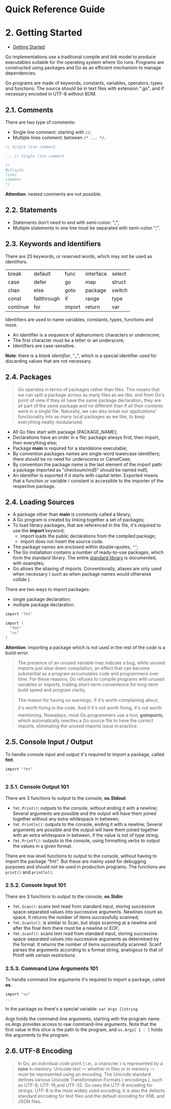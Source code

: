 Quick Reference Guide
=====================

# 2. Getting Started

- [Getting Started](http://golang.org/doc/install)

Go implementations use a traditional compile and link model to produce executables suitable for the operating system where Go runs. Programs are constructed using packages and Go as an efficient mechanism to manage dependencies.

Go programs are made of keywords, constants, variables, operators, types and functions. The source should be in text files with extension ".go", and if necessary encoded in UTF-8 without BOM.

## 2.1. Comments

There are two type of comments:
- Single line comment: starting with ```//```;
- Multiple lines comment: between ```/* ... */```.

```c
// Single line comment

... // Single line comment
```

```c
/*
Multiple
lines
comment
*/
```

**Attention**: nested comments are not possible.

## 2.2. Statements

- Statements don't need to end with semi-colon: ";";
- Multiple statements in one line must be separated with semi-colon ";".

## 2.3. Keywords and Identifiers

There are 25 keywords, or reserved words, which may not be used as identifiers.

|          |             |        |           |        |
|----------|-------------|--------|-----------|--------|
| break    | default     | func   | interface | select |
| case     | defer       | go     | map       | struct |
| chan     | else        | goto   | package   | switch |
| const    | fallthrough | if     | range     | type   |
| continue | for         | import | return    | var    |      

Identifiers are used to name variables, constants, types, functions and more.

- An identifier is a sequence of alphanumeric characters or underscore;
- The first character must be a letter or an underscore;
- Identifiers are case-sensitive.

**Note**: there is a _blank identifier_, "_", which is a special identifier used for discarding values that are not necessary.

## 2.4. Packages

> Go operates in terms of packages rather than files. This means that we can split
a package across as many files as we like, and from Go's point of view if they all
have the same package declaration, they are all part of the same package and
no different than if all their contents were in a single file. Naturally, we can also break our applications' functionality into as many local packages as we like, to keep everything neatly modularized.

- All Go files start with package [PACKAGE_NAME];
- Declarations have an order in a file: package always first, then import, then everything else;
- Package **main** is required for a standalone executable;
- By convention packages names are single-word lowercase identifiers; there should be no need for underscores or CamelCase;
- By convention the package name is the last element of the import path: a package imported as "checksum/md5" should be named md5;
- An identifier is exported if it starts with capital letter. Exported means that a function or variable / constant is accessible to the importer of the respective package.

## 2.4. Loading Sources

- A package other than **main** is commonly called a library;
- A Go program is created by linking together a set of packages;
- To load library packages, that are referenced in the file, it's required to use the **import** keyword;
  - import loads the public declarations from the compiled package;
  - import does not insert the source code.
- The package names are enclosed within double-quotes, ```""```;
- The Go installation contains a number of ready-to-use packages, which form the standard library. The entire [standard library](http://golang.org/pkg/) is documented, with examples;
- Go allows the aliasing of imports. Conventionally, aliases are only used when necessary ( such as when package names would otherwise collide ).

There are two ways to import packages:
- single package declaration;
- multiple package declaration.

```c
import "fmt"
```

```c
import (
  "fmt"
  "os"
)
```

**Attention**: importing a package which is not used in the rest of the code is a build-error.

> The presence of an unused variable may indicate a bug, while unused imports just slow down compilation, an effect that can become substantial as a program accumulates code and programmers over time. For these reasons, Go refuses to compile programs with unused variables or imports, trading short-term convenience for long-term build speed and program clarity.

> The reason for having no warnings. If it's worth complaining about, it's worth fixing in the code. And if it's not worth fixing, it's not worth mentioning. Nowadays, most Go programmers use a tool, **goimports**, which automatically rewrites a Go source file to have the correct imports, eliminating the unused imports issue in practice.

## 2.5. Console Input / Output

To handle console input and output it's required to import a package, called **fmt**.

```c
import "fmt"
...
```

### 2.5.1. Console Output 101

There are 3 functions to output to the console, **os.Stdout**:
- ```fmt.Print()```: outputs to the console, without ending it with a newline; Several arguments are possible and the output will have them joined together without any extra whitespace in between;
- ```fmt.Println()```: outputs to the console, ending it with a newline; Several arguments are possible and the output will have them joined together with an extra whitespace in between, if the value is not of type string;
- ```fmt.Printf()```: outputs to the console, using formatting verbs to output the values in a given format.

There are low-level functions to output to the console, without having to import the package "fmt". But these are mainly used for debugging purposes and should not be used in production programs. The functions are ```print()``` and ```println()```.

### 2.5.2. Console Input 101

There are 3 functions to output to the console, **os.Stdin**:
- ```fmt.Scan()```: scans text read from standard input, storing successive space-separated values into successive arguments. Newlines count as space. It returns the number of items successfully scanned;
- ```fmt.Scanln()```: is similar to Scan, but stops scanning at a newline and after the final item there must be a newline or EOF;
- ```fmt.Scanf()```: scans text read from standard input, storing successive space-separated values into successive arguments as determined by the format. It returns the number of items successfully scanned. Scanf parses the arguments according to a format string, analogous to that of Printf with certain restrictions.

### 2.5.3. Command Line Arguments 101

To handle command line arguments it's required to import a package, called **os**.

```c
import "os"
...
```

In the package os there's a special variable: ```var Args []string```

Args holds the command-line arguments, starting with the program name. os.Args provides access to raw command-line arguments. Note that the first value in this slice is the path to the program, and ```os.Args[ 1 : ]``` holds the arguments to the program.

## 2.6. UTF-8 Encoding

> In Go, an individual code point ( i.e., a character ) is represented by a **rune** in memory. Unicode text — whether in files or in memory — must be represented using an encoding. The Unicode standard defines various Unicode Transformation Formats ( encodings ), such as UTF-8, UTF-16,and UTF-32. Go uses the UTF-8 encoding for strings. UTF-8 is the most widely used encoding; it is also the defacto standard encoding for text files and the default encoding for XML and
JSON files.
